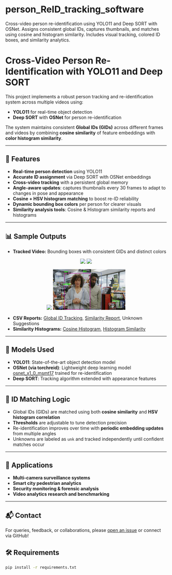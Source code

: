 # person_ReID_tracking_software
Cross-video person re-identification using YOLO11 and Deep SORT with OSNet. Assigns consistent global IDs, captures thumbnails, and matches using cosine and histogram similarity. Includes visual tracking, colored ID boxes, and similarity analytics.

# Cross-Video Person Re-Identification with YOLO11 and Deep SORT

This project implements a robust person tracking and re-identification system across multiple videos using:
- **YOLO11** for real-time object detection
- **Deep SORT** with **OSNet** for person re-identification

The system maintains consistent **Global IDs (GIDs)** across different frames and videos by combining **cosine similarity** of feature embeddings with **color histogram similarity**.

---

## 🚀 Features

- **Real-time person detection** using YOLO11  
- **Accurate ID assignment** via Deep SORT with OSNet embeddings  
- **Cross-video tracking** with a persistent global memory  
- **Angle-aware updates**: captures thumbnails every 30 frames to adapt to changes in pose and appearance  
- **Cosine + HSV histogram matching** to boost re-ID reliability  
- **Dynamic bounding box colors** per person for clearer visuals  
- **Similarity analysis tools**: Cosine & Histogram similarity reports and histograms  


---

## 📊 Sample Outputs

- **Tracked Video:** Bounding boxes with consistent GIDs and distinct colors
<p align="center">
  <img src="gifs/Video_1_gif.gif" width="45%" />
  <img src="gifs/Video_2_gif.gif" width="45%" />
</p>
<p align="center">
  <img src="gifs/Video_3_gif.gif" width="45%" />
  <img src="gifs/Video_4_gif.gif" width="45%" />
</p>
 
- **CSV Reports:** [Global ID Tracking](output/csv_files/global_id_tracking.csv), [Similarity Report](output/csv_files/similarity_report.csv), Unknown Suggestions
- **Similarity Histograms:** [Cosine Histogram](output/graphs/), [Histogram Similarity](output/graphs/)


---

## 🧠 Models Used

- **YOLO11**: State-of-the-art object detection model  
- **OSNet (via torchreid)**: Lightweight deep learning model [osnet_x1_0_msmt17](models/) trained for re-identification  
- **Deep SORT**: Tracking algorithm extended with appearance features  

---

## 🧪 ID Matching Logic

- Global IDs (GIDs) are matched using both **cosine similarity** and **HSV histogram correlation**  
- **Thresholds** are adjustable to tune detection precision  
- Re-identification improves over time with **periodic embedding updates** from multiple angles  
- Unknowns are labeled as `unk` and tracked independently until confident matches occur  

---

## 🎯 Applications

- **Multi-camera surveillance systems**  
- **Smart city pedestrian analytics**  
- **Security monitoring & forensic analysis**  
- **Video analytics research and benchmarking**

---

## 📬 Contact

For queries, feedback, or collaborations, please [open an issue](https://github.com/Ak0801/person_ReID_tracking_software/issues) or connect via GitHub!


## 🛠 Requirements

```bash
pip install -r requirements.txt
